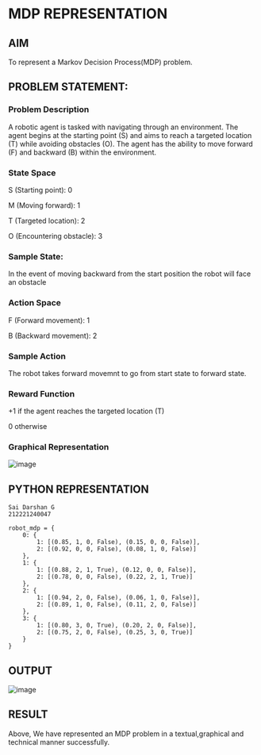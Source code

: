 # MDP REPRESENTATION

## AIM

To represent a Markov Decision Process(MDP) problem.

## PROBLEM STATEMENT:

### Problem Description

A robotic agent is tasked with navigating through an environment. The agent begins at the starting point (S) and aims to reach a targeted location (T) while avoiding obstacles (O). The agent has the ability to move forward (F) and backward (B) within the environment.

### State Space

S (Starting point): 0

M (Moving forward): 1

T (Targeted location): 2

O (Encountering obstacle): 3

### Sample State:

In the event of moving backward from the start position the robot will face an obstacle

### Action Space

F (Forward movement): 1

B (Backward movement): 2

### Sample Action

The robot takes forward movemnt to go from start state to forward state.

### Reward Function

+1 if the agent reaches the targeted location (T)

0 otherwise

### Graphical Representation

![image](https://github.com/SaiDarshan2003/mdp-representation/assets/94692595/9859006b-d4d0-47c8-a8bf-dd8a4890ce6a)

## PYTHON REPRESENTATION
```
Sai Darshan G
212221240047

robot_mdp = {
    0: {
        1: [(0.85, 1, 0, False), (0.15, 0, 0, False)],
        2: [(0.92, 0, 0, False), (0.08, 1, 0, False)]
    },
    1: {
        1: [(0.88, 2, 1, True), (0.12, 0, 0, False)],
        2: [(0.78, 0, 0, False), (0.22, 2, 1, True)]
    },
    2: {
        1: [(0.94, 2, 0, False), (0.06, 1, 0, False)],
        2: [(0.89, 1, 0, False), (0.11, 2, 0, False)]
    },
    3: {
        1: [(0.80, 3, 0, True), (0.20, 2, 0, False)],
        2: [(0.75, 2, 0, False), (0.25, 3, 0, True)]
    }
}
```

## OUTPUT

![image](https://github.com/SaiDarshan2003/mdp-representation/assets/94692595/46a87664-5efc-4304-9dba-38cf923322c6)


## RESULT

Above, We have represented an MDP problem in a textual,graphical and technical manner successfully.

